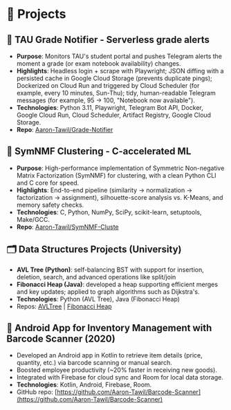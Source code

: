 # 🧪 Projects

## 🔔 TAU Grade Notifier - Serverless grade alerts

- **Purpose**: Monitors TAU's student portal and pushes Telegram alerts the moment a grade (or exam notebook availability) changes.
- **Highlights**: Headless login + scrape with Playwright; JSON diffing with a persisted cache in Google Cloud Storage (prevents duplicate pings); Dockerized on Cloud Run and triggered by Cloud Scheduler (for example, every 10 minutes, Sun-Thu); tidy, human-readable Telegram messages (for example, 95 -> 100, "Notebook now available").
- **Technologies**: Python 3.11, Playwright, Telegram Bot API, Docker, Google Cloud Run, Cloud Scheduler, Artifact Registry, Google Cloud Storage.
- **Repo**: [Aaron-Tawil/Grade-Notifier](https://github.com/Aaron-Tawil/Grade-Notifier)

## 🧠 SymNMF Clustering - C-accelerated ML

- **Purpose**: High-performance implementation of Symmetric Non-negative Matrix Factorization (SymNMF) for clustering, with a clean Python CLI and C core for speed.
- **Highlights**: End-to-end pipeline (similarity -> normalization -> factorization -> assignment), silhouette-score analysis vs. K-Means, and memory safety checks.
- **Technologies**: C, Python, NumPy, SciPy, scikit-learn, setuptools, Make/GCC.
- **Repo**: [Aaron-Tawil/SymNMF-Cluste](https://github.com/Aaron-Tawil/SymNMF-Cluste)

## 🗂️  Data Structures Projects (University)

- **AVL Tree (Python)**: self-balancing BST with support for insertion, deletion, search, and advanced operations like split/join
- **Fibonacci Heap (Java)**: developed a heap supporting efficient merges and key updates; applied to graph algorithms such as Dijkstra's.
- **Technologies**: Python (AVL Tree), Java (Fibonacci Heap)
- Repos: [AVLTree](https://github.com/Aaron-Tawil/AVLTree) | [Fibonacci Heap](https://github.com/haimtoledano1/FibonacciHeaps)

## 📱 Android App for Inventory Management with Barcode Scanner (2020)

- Developed an Android app in Kotlin to retrieve item details (price, quantity, etc.) via barcode scanning or manual search.
- Boosted employee productivity (~20% faster in receiving new goods).
- Integrated with Firebase for cloud sync and Room for local data storage.
- **Technologies**: Kotlin, Android, Firebase, Room.
- GitHub repo: [https://github.com/Aaron-Tawil/Barcode-Scanner](https://github.com/Aaron-Tawil/Barcode-Scanner)
